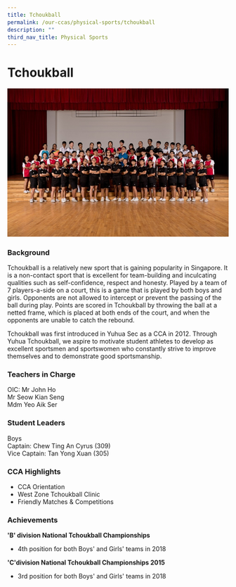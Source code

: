 ```yaml
---
title: Tchoukball
permalink: /our-ccas/physical-sports/tchoukball
description: ""
third_nav_title: Physical Sports
---
```

# **Tchoukball**

![](/images/20180918_Tchoukball.jpg)

### Background

Tchoukball is a relatively new sport that is gaining popularity in Singapore. It is a non-contact sport that is excellent for team-building and inculcating qualities such as self-confidence, respect and honesty. Played by a team of 7 players-a-side on a court, this is a game that is played by both boys and girls. Opponents are not allowed to intercept or prevent the passing of the ball during play. Points are scored in Tchoukball by throwing the ball at a netted frame, which is placed at both ends of the court, and when the opponents are unable to catch the rebound.

Tchoukball was first introduced in Yuhua Sec as a CCA in 2012. Through Yuhua Tchoukball, we aspire to motivate student athletes to develop as excellent sportsmen and sportswomen who constantly strive to improve themselves and to demonstrate good sportsmanship.

### Teachers in Charge

OIC: Mr John Ho  
Mr Seow Kian Seng  
Mdm Yeo Aik Ser  

### Student Leaders

Boys  
Captain: Chew Ting An Cyrus (309)  
Vice Captain: Tan Yong Xuan (305)  

### CCA Highlights

*   CCA Orientation
*   West Zone Tchoukball Clinic
*   Friendly Matches & Competitions

### Achievements

**'B' division National Tchoukball Championships** 
*   4th position for both Boys' and Girls' teams in 2018 

**'C'division National Tchoukball Championships 2015**  
*   3rd position for both Boys' and Girls' teams in 2018